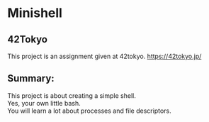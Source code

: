 # Minishell  
## 42Tokyo  
This project is an assignment given at 42tokyo.
<https://42tokyo.jp/>

## Summary:  
This project is about creating a simple shell.  
Yes, your own little bash.  
You will learn a lot about processes and file descriptors.  
